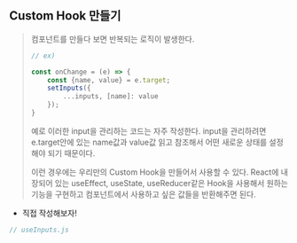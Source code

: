 ## Custom Hook 만들기

> 컴포넌트를 만들다 보면 반복되는 로직이 발생한다.
>
> ```js
> // ex)
> 
> const onChange = (e) => {
>     const {name, value} = e.target;
>     setInputs({
>         ...inputs, [name]: value
>     });
> }
> ```
>
> 예로 이러한 input을 관리하는 코드는 자주 작성한다. input을 관리하려면 e.target안에 있는 name값과 value값 읽고 참조해서 어떤 새로운 상태를 설정해야 되기 때문이다.
>
> 이런 경우에는 우리만의 Custom Hook을 만들어서 사용할 수 있다. React에 내장되어 있는 useEffect, useState, useReducer같은 Hook을 사용해서 원하는 기능을 구현하고 컴포넌트에서 사용하고 싶은 값들을 반환해주면 된다.



- 직접 작성해보자!

```js
// useInputs.js


```


